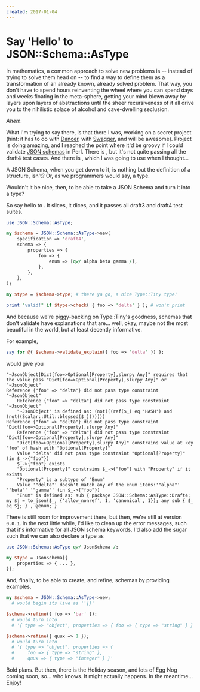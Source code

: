 ```yaml
---
created: 2017-01-04
---
```


# Say 'Hello' to JSON::Schema::AsType

In mathematics, a common approach to solve new problems is -- instead of trying to
solve them head on -- to find a way to define them as a transformation of an
already known, already solved problem. That way, you don't have to spend hours
reinventing the wheel where you can spend days and weeks floating in the
meta-sphere, getting your mind blown away by layers upon layers of
abstractions until the sheer recursiveness of it all drive you to the
nihilistic solace of alcohol and cave-dwelling seclusion.

*Ahem.*

What I'm trying to say there, is that there I was, working on a secret project
(hint: it has to do with [Dancer](cpan:Dancer), with
[Swagger](http://swagger.io), and will be awesome). Project is doing
amazing, and I reached the point where it'd be groovy if I could
validate [JSON schemas](http://json-schema.org) in Perl. There is
[](cpan:JSON-Schema), but it's not quite passing all the draft4 test cases.
And there is [](cpan:JSV), which I was going to use when I thought...

A JSON Schema, when you get down to it, is nothing but the definition of a
structure, isn't? Or, as we programmers would say, a type.

Wouldn't it be nice, then, to be able to take a JSON Schema and turn it into
a [](cpan:Type-Tiny) type?

So say hello to [](cpan:JSON-Schema-AsType). It slices, it dices, and it
passes all draft3 and draft4 test suites.

```perl
use JSON::Schema::AsType;

my $schema = JSON::Schema::AsType->new(
    specification => 'draft4',
    schema => {
        properties => {
            foo => {
                enum => [qw/ alpha beta gamma /],
            },
        },
    },
);

my $type = $schema->type; # there ya go, a nice Type::Tiny type!

print "valid!" if $type->check( { foo => 'delta' } ); # won't print
```

And because we're piggy-backing on Type::Tiny's goodness, schemas
that don't validate have explanations that are... well, okay, maybe
not the most beautiful in the world, but at least decently informative.

For example,

```perl
say for @{ $schema->validate_explain({ foo => 'delta' }) };
```

would give you

```
"~JsonObject|Dict[foo=>Optional[Property],slurpy Any]" requires that the value pass "Dict[foo=>Optional[Property],slurpy Any]" or "~JsonObject"
Reference {"foo" => "delta"} did not pass type constraint "~JsonObject"
    Reference {"foo" => "delta"} did not pass type constraint "~JsonObject"
    "~JsonObject" is defined as: (not(((ref($_) eq 'HASH') and (not((Scalar::Util::blessed($_)))))))
Reference {"foo" => "delta"} did not pass type constraint "Dict[foo=>Optional[Property],slurpy Any]"
    Reference {"foo" => "delta"} did not pass type constraint "Dict[foo=>Optional[Property],slurpy Any]"
    "Dict[foo=>Optional[Property],slurpy Any]" constrains value at key "foo" of hash with "Optional[Property]"
    Value "delta" did not pass type constraint "Optional[Property]" (in $_->{"foo"})
    $_->{"foo"} exists
    "Optional[Property]" constrains $_->{"foo"} with "Property" if it exists
    "Property" is a subtype of "Enum"
    Value '"delta"' doesn't match any of the enum items:'"alpha"' '"beta"' '"gamma"' (in $_->{"foo"})
    "Enum" is defined as: sub { package JSON::Schema::AsType::Draft4; my $j = to_json($_, {'allow_nonref', 1, 'canonical', 1}); any sub { $_ eq $j; } , @enum; }
```

There is still room for improvement there, but then, we're still at version
`0.0.1`. In the next little while, I'd like to clean up the error messages,
such that it's informative for all JSON schema keywords. I'd also add the
sugar such that we can also declare a type as

```perl
use JSON::Schema::AsType qw/ JsonSchema /;

my $type = JsonSchema[{
    properties => { ... },
}];
```

And, finally, to be able to create, and refine, schemas by providing examples.

```perl
my $schema = JSON::Schema::AsType->new;
  # would begin its live as ''{}'

$schema->refine({ foo => 'bar' });
  # would turn into
  # '{ type => "object", properties => { foo => { type => "string" } }'

$schema->refine({ quux => 1 });
  # would turn into
  # '{ type => "object", properties => {
  #     foo => { type => "string" },
  #     quux => { type => "integer" } }'
```

Bold plans. But then, there is the Holiday season, and lots of Egg Nog coming
soon, so... who knows. It might actually happens. In the meantime... Enjoy!
